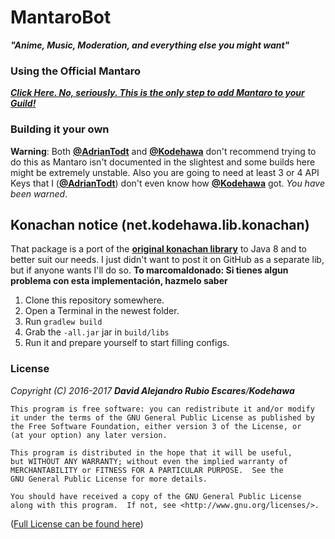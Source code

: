 # MantaroBot
***"Anime, Music, Moderation, and everything else you might want"***

### Using the Official Mantaro
[***Click Here. No, seriously. This is the only step to add Mantaro to your Guild!***](https://is.gd/mantaro)

### Building it your own
**Warning**: Both [**@AdrianTodt**](https://github.com/adriantodt) and [**@Kodehawa**](https://github.com/Kodehawa)
don't recommend trying to do this as Mantaro isn't documented in the slightest and some builds here might be extremely unstable.
Also you are going to need at least 3 or 4 API Keys that I ([**@AdrianTodt**](https://github.com/adriantodt))
don't even know how [**@Kodehawa**](https://github.com/Kodehawa) got. _You have been warned_.

## Konachan notice (net.kodehawa.lib.konachan)
That package is a port of the [**original konachan library**](https://github.com/Mxrck/KonachanLib) to Java 8 and to better suit our needs. I just didn't want to post it on GitHub as a separate lib, but if anyone wants I'll do so.
**To marcomaldonado: Si tienes algun problema con esta implementación, hazmelo saber**

1. Clone this repository somewhere.
2. Open a Terminal in the newest folder.
3. Run `gradlew build`
4. Grab the `-all.jar` jar in `build/libs`
5. Run it and prepare yourself to start filling configs.

### License
_Copyright (C) 2016-2017 **David Alejandro Rubio Escares**/**Kodehawa**_

    This program is free software: you can redistribute it and/or modify
    it under the terms of the GNU General Public License as published by
    the Free Software Foundation, either version 3 of the License, or
    (at your option) any later version.

    This program is distributed in the hope that it will be useful,
    but WITHOUT ANY WARRANTY; without even the implied warranty of
    MERCHANTABILITY or FITNESS FOR A PARTICULAR PURPOSE.  See the
    GNU General Public License for more details.

    You should have received a copy of the GNU General Public License
    along with this program.  If not, see <http://www.gnu.org/licenses/>.

([Full License can be found here](https://github.com/Kodehawa/MantaroBot/blob/master/LICENSE))
